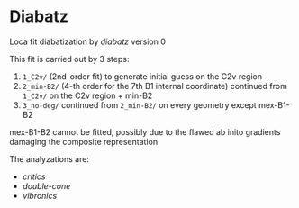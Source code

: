 # Diabatz
Loca fit diabatization by *diabatz* version 0

This fit is carried out by 3 steps:
1. `1_C2v/` (2nd-order fit) to generate initial guess on the C2v region
2. `2_min-B2/` (4-th order for the 7th B1 internal coordinate) continued from `1_C2v/` on the C2v region + min-B2
3. `3_no-deg/` continued from `2_min-B2/` on every geometry except mex-B1-B2

mex-B1-B2 cannot be fitted, possibly due to the flawed ab inito gradients damaging the composite representation

The analyzations are:
* *critics*
* *double-cone*
* *vibronics*
